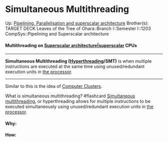 # Simultaneous Multithreading

Up: [Pipelining, Parallelisation and superscalar architecture](pipelining,_parallelisation_and_superscalar_architecture)
Brother(s):
TARGET DECK
Leaves of the Tree of Ohara::Branch I::Semester I::1203 CompSys::Pipelining and Superscalar architecture

#### Multithreading on [Superscalar architecture|superscalar](superscalar_architecture|superscalar) CPUs
****

**Simultaneous Multithreading ([Hyperthreading](hyperthreading)/SMT)** is when multiple instructions are executed at the same time using unused/redundant execution units in [the processor](the_processor).
****

Similar to this is the idea of [Computer Clusters](computer_clusters).

What is simultaneous multithreading? #flashcard 
[Simultaneous multithreading](simultaneous_multithreading), or hyperthreading allows for multiple instructions to be executed simultaneously using unused/redundant execution units in [the processor](the_processor).
<!--ID: 1701799349747-->
































#### Why:
#### How:









